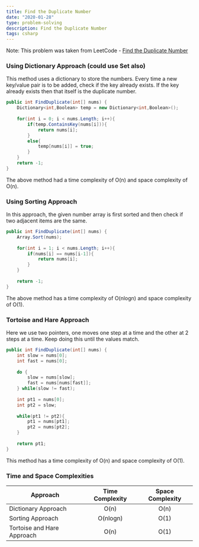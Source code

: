 ```yaml
---
title: Find the Duplicate Number
date: "2020-01-28"
type: problem-solving
description: Find the Duplicate Number
tags: csharp
---
```


Note: This problem was taken from LeetCode - [Find the Duplicate Number](https://leetcode.com/problems/find-the-duplicate-number/)

### Using Dictionary Approach (could use Set also)

This method uses a dictionary to store the numbers. Every time a new key/value pair is to be added, check if the key already exists. If the key already exists then that itself is the duplicate number.

```csharp
public int FindDuplicate(int[] nums) {
    Dictionary<int,Boolean> temp = new Dictionary<int,Boolean>();
    
    for(int i = 0; i < nums.Length; i++){
        if(temp.ContainsKey(nums[i])){
            return nums[i];
        }
        else{
            temp[nums[i]] = true;
        }
    }
    return -1;
}
```

The above method had a time complexity of O(n) and space complexity of O(n).

### Using Sorting Approach

In this approach, the given number array is first sorted and then check if two adjacent items are the same.

```csharp
public int FindDuplicate(int[] nums) {
    Array.Sort(nums);
    
    for(int i = 1; i < nums.Length; i++){
        if(nums[i] == nums[i-1]){
            return nums[i];
        }
    }
    
    return -1;
}
```

The above method has a time complexity of O(nlogn) and space complexity of O(1).

### Tortoise and Hare Approach

Here we use two pointers, one moves one step at a time and the other at 2 steps at a time. Keep doing this until the values match. 

```csharp
public int FindDuplicate(int[] nums) {
    int slow = nums[0];
    int fast = nums[0];
    
    do {
        slow = nums[slow];
        fast = nums[nums[fast]];
    } while(slow != fast);
    
    int pt1 = nums[0];
    int pt2 = slow;
    
    while(pt1 != pt2){
        pt1 = nums[pt1];
        pt2 = nums[pt2];
    }
    
    return pt1;
}
```

This method has a time complexity of O(n) and space complexity of O(1).

### Time and Space Complexities 

| Approach | Time Complexity | Space Complexity |
| ------------- |:-------------:| :-----:|
| Dictionary Approach | O(n) | O(n) |
| Sorting Approach | O(nlogn) | O(1) |
| Tortoise and Hare Approach | O(n) | O(1) |
